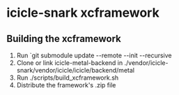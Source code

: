 # icicle-snark xcframework

## Building the xcframework

1. Run `git submodule update --remote --init --recursive
2. Clone or link icicle-metal-backend in ./vendor/icicle-snark/vendor/icicle/icicle/backend/metal
3. Run ./scripts/build_xcframework.sh
4. Distribute the framework's .zip file
